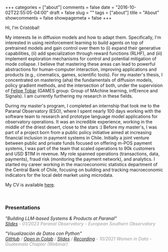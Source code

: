 +++
categories = ["about"]
comments = false
date = "2016-10-02T22:55:05-04:00"
draft = false
slug = ""
tags = ["about"]
title = "About"
showcomments = false
showpagemeta = false
+++


Hi, I'm Cristóbal!

My interests lie in diffusion models and how to adapt them. Specifically, I'm
interested in using reinforcement learning to build agents on top of pretrained
models and gain control over them to (i) expand their generative capabilities,
(ii) add specialization through reward functions (RLHF), and (iii) implement
exploration mechanisms for control and potential mitigation of mode collapse.
I believe that mastering these areas can lead to powerful abstractions for 
human-computer interaction, improving applications and products (e.g., cinematics, games, scientific tools).
For my master's thesis, I concentrated on mastering (aha) the fundamentals of diffusion models, policy gradient methods, and the intersection of both, under the supervision of [Felipe Tobar](https://www.dim.uchile.cl/~ftobar/) (GAMES group: Group of MAchine learning, infErence and Signals). I am currently furthering my research in these fields.

During my master's program, I completed an internship that took me to the Paranal
Observatory (ESO), where I spent nearly 100 days working with the software team to
research and prototype language model applications for observatory operations. It
was an incredible experience, working in the middle of the driest desert, close to
the stars :) Before my master's, I was part of a project born from a public policy
initiative aimed at increasing financial inclusion in payment systems in Chile.
Initially a joint venture between public and private funds focused on offering m-POS
payment systems, I was part of the team that scaled operations to 90k customers and
USD $11M in revenue. My role spanned operations (transactions, data, payments),
fraud risk (monitoring the payment network), and analytics. I started my career
working in the macroeconomic statistics department of the Central Bank of Chile,
focusing on building and tracking macroeconomic indicators for the local debt
market using microdata.


<!-- 
Mis intereses son en modelos de difusion y cómo poder adaptarlos. Especificamente
me interesa el uso de reinforcement learning para construir agentes sobre modelos
preeentrenados y lograr controlarlos para (i) expandir sus capacidades generativas,
(ii) agregar especialización a través de funciones de reward (RLHF), y (iii)
mécanismos de exploración para control y posible mitigación de colapso a la moda.
Creo que dominar estos puntos pueden transformarse en poderosas abstracciones para
interacción humano computador. Enfoqué mi tesis de magister en dominar lo esencial
y actualmente me encuentro investigando más estos temas.

Durante mi magister realice una practica que me llevo a estar cerca de 100 días
trabajando en el [Observatorio Paranal (ESO)](https://www.eso.org/public/teles-instr/paranal-observatory/),
investigando y prototipeando aplicaciones de modelos de lenguaje junto al equipo
de software para la operación del observatorio. Fue una experiencia genial trabajar
en medio del desierto más arido y cerca de las estrellas :) Previo al magister, 
fuí parte de en un proyecto que nació de una politica pública para incrementar
la inclusión financiera en medios de pagos en Chile. Inicialmente, un joint-venture
entre fondos publicos y privados enfocado en ofrecer medios de pagos m-POS, 
fuí participé del equipo que escalo la operación a 90k de clientes y renueves por
USD $11M. Mi rol era entre operaciones (transacciones, datos, pagos), riesgo 
fraude (monitorear red de pagos), y análitica. Inicie mi carrera trabajando en
el área de estadisticas macroeconomicas del Banco Central, enfocandome en la 
construcción y seguimiento de indicadores macros sobre el mercado de deuda local 
a partir de microdata.  


Timeline.

- 2016: Central Bank of Chile
- 2019: 
- 2021: 


I'm broadly interested in Data Science related topics such as machine learning, computer vision, privacy-preserving machine learning, explainable AI, and information visualization. 
Student at <a href="https://twitter.com/tokyods?s=21)" target="_blank">@TokyoDS</a> (now <a href="https://acalonia.com/acalonia-school" target="_blank">@acalonia_n</a>).

In my free time, I <a href="https://www.goodreads.com/alkzar90" target="_blank">read</a> sci-fi, non-fiction and novels.

I like <a href="https://github.com/alcazar90/TidyTuesday" target="_blank">Data Visualization</a>. I co-created, collaborate, and then taught the course called <a href="https://icei.uchile.cl/noticias/147128/finaliza-con-exito-el-primer-curso-interdisciplinario-con-estudiant" target="_blank">Data Journalism</a> at the University of Chile, which brought
engineering and journalism students together to use data science tools to create
data narratives on social issues using data visualizations.

I have experience working during the openness phase in the card payment industry in
Chile, first in a public-private joint venture. Then during the launch of the
payment's subsidiary of a public bank, focused on giving payment solutions for small
and medium enterprises with the mission of increasing financial inclusion in the
country.

Previously, I worked in the Macroeconomic Statistics area at the Central Bank of Chile.

I believe that computational fluency is an essential skill. I wrote a chapter about digital literacy and computational thinking for the book *Inteligencia Artificial y Bienestar de las Juventudes en América Latina*. You can read it <a href="https://blogs.harvard.edu/conectadosalsur/2019/12/14/ya-disponible-libro-inteligencia-artificial-y-bienestar-de-las-juventudes-en-america-latina/" target="_blank">here (page 127-135)</a>.
-->



My CV is available <a href="https://alkzar.cl/cv.pdf" target="_blank">here</a>.

<br>

### Presentations

<!--Agregar entrada con presentacion  -->
<p>
<i>"Building LLM-based Systems & Products at Paranal"</i>
 <br>
 <i style="font-size:14px;color:#989898;">
  <a href="https://alkzar.cl/slides/ESO-graduate-internship-012023.pdf" target="_blank">Slides</a>
   - 01/2023 Paranal Observatory - European Southern Observatory 
 </i>
</p>


<p>
<i>"Visualización de Datos con Python"</i>
 <br>
 <i style="font-size:14px;color:#989898;">
  <a href="https://github.com/alcazar90/WomenInData-Guatemala2021" target="_blank">GitHub</a>
   /
  <a href="https://colab.research.google.com/drive/1o43FTdcj_nKdSJkU_qFshutIYTCi1JwD?usp=sharing" target="_blank">Open in Colab</a>
   / 
  <a href="https://alkzar.cl/slides/womenInData-guatemalaChapter-13102021.pdf" target="_blank">Slides</a>
  /
  <a href="https://www.youtube.com/watch?v=MEb7BX9jAks" target="_blank">Recording</a>
   - 10/2021 Women in Data - Guatemala Chapter (Webinar)
 </i>
</p>
